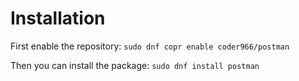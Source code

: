 # Installation

First enable the repository:
`sudo dnf copr enable coder966/postman`

Then you can install the package:
`sudo dnf install postman`
